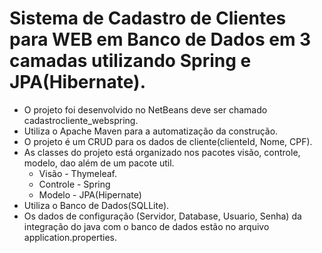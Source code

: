 
# Sistema de Cadastro de Clientes para WEB em Banco de Dados em 3 camadas utilizando Spring e JPA(Hibernate).
 - O projeto foi desenvolvido no NetBeans deve ser chamado cadastrocliente_webspring.<br>
 - Utiliza o Apache Maven para a automatização da construção.<br>
 - O projeto é um CRUD para os dados de cliente(clienteId, Nome, CPF).
 - As classes do projeto está organizado nos pacotes visão, controle, modelo, dao além de um pacote util.<br>
    - Visão - Thymeleaf.
    - Controle - Spring
    - Modelo - JPA(Hipernate) 
 - Utiliza o Banco de Dados(SQLLite).
 - Os dados de configuração (Servidor, Database, Usuario, Senha) da integração do java com o banco de dados estão no arquivo application.properties.<br>
 